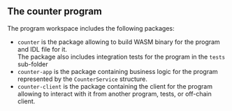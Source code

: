 ## The **counter** program

The program workspace includes the following packages:
- `counter` is the package allowing to build WASM binary for the program and IDL file for it.  
  The package also includes integration tests for the program in the `tests` sub-folder
- `counter-app` is the package containing business logic for the program represented by the `CounterService` structure.  
- `counter-client` is the package containing the client for the program allowing to interact with it from another program, tests, or
  off-chain client.

